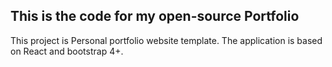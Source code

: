 ## This is the code for my open-source Portfolio

This project is Personal portfolio website template. The application is based on React and bootstrap 4+.
